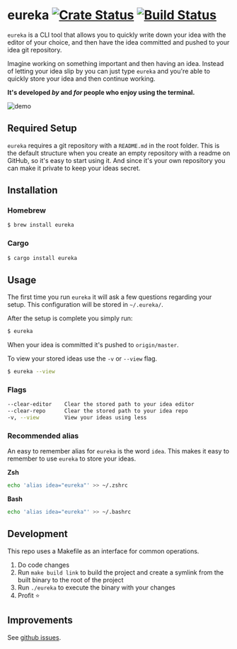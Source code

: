 # eureka [![Crate Status](https://img.shields.io/crates/v/eureka.svg)](https://crates.io/crates/eureka)  [![Build Status](https://travis-ci.com/simeg/eureka.svg?branch=master)](https://travis-ci.com/simeg/eureka)
`eureka` is a CLI tool that allows you to quickly write down your idea with the
editor of your choice, and then have the idea committed and pushed to your idea
git repository.

Imagine working on something important and then having an idea. Instead of
letting your idea slip by you can just type `eureka` and you're able to quickly
store your idea and then continue working.

**It's developed _by_ and _for_ people who enjoy using the terminal.**

![demo](assets/demo.gif)

## Required Setup
`eureka` requires a git repository with a `README.md` in the root folder. This
is the default structure when you create an empty repository with a readme on
GitHub, so it's easy to start using it. And since it's your own repository you
can make it private to keep your ideas secret.

## Installation

### Homebrew
```bash
$ brew install eureka
```

### Cargo
```bash
$ cargo install eureka
```

## Usage
The first time you run `eureka` it will ask a few questions regarding your
setup. This configuration will be stored in `~/.eureka/`.

After the setup is complete you simply run:

```bash
$ eureka
```

When your idea is committed it's pushed to `origin/master`.

To view your stored ideas use the `-v` or `--view` flag.

```bash
$ eureka --view
```

### Flags

```bash
--clear-editor    Clear the stored path to your idea editor
--clear-repo      Clear the stored path to your idea repo
-v, --view        View your ideas using less
```

### Recommended alias
An easy to remember alias for `eureka` is the word `idea`. This makes it easy
to remember to use `eureka` to store your ideas.

**Zsh**
```sh
echo 'alias idea="eureka"' >> ~/.zshrc
```

**Bash**
```sh
echo 'alias idea="eureka"' >> ~/.bashrc
```

## Development

This repo uses a Makefile as an interface for common operations.

1) Do code changes
2) Run `make build link` to build the project and create a symlink from the built binary to the root
   of the project
3) Run `./eureka` to execute the binary with your changes
4) Profit :star:

## Improvements
See [github issues](https://github.com/simeg/eureka/issues).
